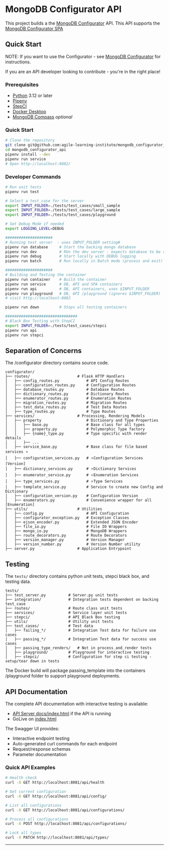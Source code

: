# MongoDB Configurator API

This project builds a the [MongoDB Configurator](https://github.com/agile-learning-institute/mongodb_configurator) API. This API supports the [MongoDB Configurator SPA](https://github.com/agile-learning-institute/mongodb_configurator_spa)

## Quick Start

NOTE: If you want to use the Configurator - see [MongoDB Configurator](https://github.com/agile-learning-institute/mongodb_configurator) for instructions. 

If you are an API developer looking to contribute - you're in the right place!
### Prerequisites

- [Python](https://www.python.org/downloads/) 3.12 or later
- [Pipenv](https://pipenv.pypa.io/en/latest/installation.html)
- [StepCI](https://github.com/stepci/stepci/blob/main/README.md)
- [Docker Desktop](https://docs.docker.com/get-started/get-docker/)
- [MongoDB Compass](https://www.mongodb.com/products/compass) *optional*

### Quick Start
```bash
# Clone the repository
git clone git@github.com:agile-learning-institute/mongodb_configurator_api.git
cd mongodb_configurator_api
pipenv install --dev
pipenv run service
# Open http://localhost:8082/
```

### Developer Commands

```bash
# Run unit tests
pipenv run test

# Select a test_case for the server
export INPUT_FOLDER=./tests/test_cases/small_sample
export INPUT_FOLDER=./tests/test_cases/large_sample
export INPUT_FOLDER=./tests/test_cases/playground

# Set Debug Mode if needed
export LOGGING_LEVEL=DEBUG

#####################
# Running test server  - uses INPUT_FOLDER setting# 
pipenv run database     # Start the backing mongo database
pipenv run dev          # RUn the dev server - expects database to be running
pipenv run debug        # Start locally with DEBUG logging
pipenv run batch        # Run locally in Batch mode (process and exit)

#####################
# Building and Testing the container
pipenv run container    # Build the container
pipenv run service      # DB, API and SPA containers
pipenv run api          # DB, API containers, uses $INPUT_FOLDER
pipenv run playground   # DB, API /playground (ignores $INPUT_FOLDER)
# visit http://localhost:8082 

pipenv run down         # Stops all testing containers

################################
# Black Box Testing with StepCI 
export INPUT_FOLDER=./tests/test_cases/stepci
pipenv run api
pipenv run stepci

```

## Separation of Concerns
The /configurator directory contains source code.
```
configurator/
├── routes/                     # Flask HTTP Handlers
│   ├── config_routes.py            # API Config Routes
│   ├── configuration_routes.py     # Configuration Routes
│   ├── database_routes.py          # Database Routes
│   ├── dictionary_routes.py        # Dictionary Routes
│   ├── enumerator_routes.py        # Enumeration Routes
│   ├── migration_routes.py         # Migration Routes
│   ├── test_data_routes.py         # Test Data Routes
│   ├── type_routes.py              # Type Routes
├── services/                   # Processing, Rendering Models
│   ├── property                    # Dictionary and Type Properties
│   │   ├── base.py                 # Base class for all types
│   │   ├── property.py             # Polymorphic Type factory
│   │   ├── {name}_type.py          # Type specific with render details
│   │   ├── ...
│   ├── service_base.py             # Base class for file based services ⭐️
│   ├── configuration_services.py   # ⭐️Configuration Services [Version]
│   ├── dictionary_services.py      # ⭐️Dictionary Services
│   ├── enumerator_service.py       # ⭐️Enumeration Services
│   ├── type_services.py            # ⭐️Type Services
│   ├── template_service.py         # Service to create new Config and Dictionary
│   ├── configuration_version.py    # Configuration Version
│   ├── enumerators.py              # Convenience wrapper for all [Enumeration]
├── utils/                      # Utilities
│   ├── config.py                   # API Configuration
│   ├── configurator_exception.py   # Exception Classes
│   ├── ejson_encoder.py            # Extended JSON Encoder
│   ├── file_io.py                  # File IO Wrappers
│   ├── mongo_io.py                 # MongoDB Wrappers
│   ├── route_decorators.py         # Route Decorators
│   ├── version_manager.py          # Version Manager
│   ├── version_number.py           # Version Number utility
├── server.py                   # Application Entrypoint
```

## Testing
The `tests/` directory contains python unit tests, stepci black box, and testing data.
```
tests/
├── test_server.py          # Server.py unit tests
├── integration/            # Integration tests dependent on backing test_case
├── routes/                 # Route class unit tests
├── services/               # Service layer unit tests
├── stepci/                 # API Black Box testing
├── utils/                  # Utility unit tests
├── test_cases/             # Test data 
│   ├── failing_*/          # Integration Test data for failure use cases
│   ├── passing_*/          # Integration Test data for success use cases
│   ├── passing_type_renders/   # Not in process_and_render tests
│   ├── playground/         # Playground for interactive testing
│   ├── stepci/             # Configuration for step ci testing - setup/tear down in tests

```
The Docker build will package passing_template into the containers /playground folder to support playground deployments.

## API Documentation

The complete API documentation with interactive testing is available:
- [API Server docs/index.html](http://localhost:8081/docs/index.html) if the API is running
- GoLive on [index.html](./docs/index.html)

The Swagger UI provides:
- Interactive endpoint testing
- Auto-generated curl commands for each endpoint
- Request/response schemas
- Parameter documentation

### Quick API Examples

```bash
# Health check
curl -X GET http://localhost:8081/api/health

# Get current configuration
curl -X GET http://localhost:8081/api/config/

# List all configurations
curl -X GET http://localhost:8081/api/configurations/

# Process all configurations
curl -X POST http://localhost:8081/api/configurations/

# Lock all types
curl -X PATCH http://localhost:8081/api/types/
```
---
